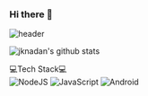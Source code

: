 ### Hi there 👋

![header](https://capsule-render.vercel.app/api?type=wave&color=auto&height=300&section=header&text=jknadan's%20GitHub&fontSize=50)

![jknadan's github stats](https://github-readme-stats.vercel.app/api?username=jknadan&show_icons=true)

💻Tech Stack💻</br>
<img alt="NodeJS" src="https://img.shields.io/badge/Node.js-339933.svg?&style=for-the-badge&logo=Node.js&logoColor=black"/>
<img alt="JavaScript" src="https://img.shields.io/badge/JavaScript-F7DF1E.svg?&style=for-the-badge&logo=JavaScript&logoColor=black"/>
<img alt="Android" src="https://img.shields.io/badge/Android-3DDC84.svg?&style=for-the-badge&logo=Android&logoColor=white"/>
<!--
**jknadan/jknadan** is a ✨ _special_ ✨ repository because its `README.md` (this file) appears on your GitHub profile.

Here are some ideas to get you started:

- 🔭 I’m currently working on ...
- 🌱 I’m currently learning ...
- 👯 I’m looking to collaborate on ...
- 🤔 I’m looking for help with ...
- 💬 Ask me about ...
- 📫 How to reach me: ...
- 😄 Pronouns: ...
- ⚡ Fun fact: ...
-->
